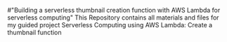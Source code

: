 #"Building a serverless thumbnail creation function with AWS Lambda for serverless computing"
This Repository contains all materials and files for my guided project Serverless Computing using AWS Lambda: Create a thumbnail function
